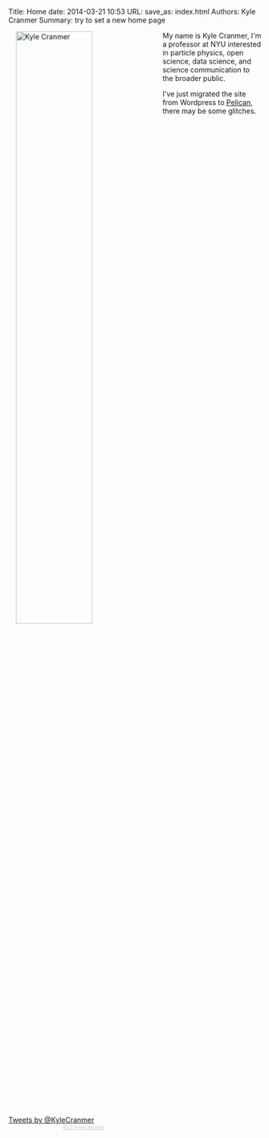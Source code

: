 Title: Home
date: 2014-03-21 10:53
URL:
save_as: index.html
Authors: Kyle Cranmer
Summary: try to set a new home page

<!--
|  | |
| --|:--|
| {% img /images/kyle-andys-party-miras-photo.jpg 300 200 Me %} | My name is Kyle Cranmer, I'm a professor at NYU interested in particle physics, open science, data science, and science communication to the broader public.   |
-->
<!--
<table style="text-align:top;">
	<tr>
		<td >
			
		</td>
		<td align="top">
			My name is Kyle Cranmer, I'm a professor at NYU interested in particle physics, open science, data science, and science communication to the broader public. 
		</td>
	</tr>
</table>
-->

<!--{% img /images/kyle-andys-party-miras-photo.jpg 300 200 Me %}-->


 <div > <img src="/images/kyle-andys-party-miras-photo.jpg" width="55%" Alt="Kyle Cranmer" style="float:left; padding-left:15px; padding-right:15px; padding-top:0; padding-bottom:15px" /> 	My name is Kyle Cranmer, I'm a professor at NYU interested in particle physics, open science, data science, and science communication to the broader public.

I've just migrated the site from Wordpress to [Pelican](http://getpelican.com/), there may be some glitches. </div><br />

<br clear="all" />

<!-- using bootstrap3 grid layout here -->
<div class="row">
  <div class="col-md-6">
  	<a class="twitter-timeline" href="https://twitter.com/KyleCranmer" data-widget-id="353505377641447424">Tweets by @KyleCranmer</a>
<script>!function(d,s,id){var js,fjs=d.getElementsByTagName(s)[0],p=/^http:/.test(d.location)?'http':'https';if(!d.getElementById(id)){js=d.createElement(s);js.id=id;js.src=p+"://platform.twitter.com/widgets.js";fjs.parentNode.insertBefore(js,fjs);}}(document,"script","twitter-wjs");</script> 
  </div>
  <div class="col-md-6">
		  	<script type="text/javascript">
		rssmikle_url="http://inspirehep.net/rss?ln=en&p=a%3AK.S.Cranmer.1";
		rssmikle_frame_width="100%";
		rssmikle_frame_height="400";
		rssmikle_target="_blank";
		rssmikle_font="Verdana, fontawesome-webfont,Arial, Helvetica, sans-serif";
		rssmikle_font_size="11";
		rssmikle_border="on";
		responsive="on";
		rssmikle_css_url="";
		text_align="left";
		autoscroll="off";
		scrollstep="3";
		mcspeed="20";
		sort="New";
		rssmikle_title="on";
		rssmikle_title_sentence="Recent Publications";
		rssmikle_title_link="http://inspirehep.net/?p=a%3AK.S.Cranmer.1";
		rssmikle_title_bgcolor="#000000";
		rssmikle_title_color="#FFFFFF";
		rssmikle_title_bgimage="http://";
		rssmikle_item_bgcolor="#FFFFFF";
		rssmikle_item_bgimage="http://";
		rssmikle_item_title_length="200";
		rssmikle_item_title_color="#666666";
		rssmikle_item_border_bottom="on";
		rssmikle_item_description="off";
		rssmikle_item_description_length="150";
		rssmikle_item_description_color="#666666";
		rssmikle_item_date="off";
		rssmikle_timezone="Etc/GMT";
		datetime_format="%b %e, %Y %l:%M:%S %p";
		rssmikle_item_description_tag="off";
		rssmikle_item_podcast="off";
		</script>
		<script type="text/javascript" src="http://widget.feed.mikle.com/js/rssmikle.js"></script>
		<div style="font-size:10px; text-align:center; width:300;">
		<a href="http://feed.mikle.com/" target="_blank" style="color:#CCCCCC;">RSS Feed Widget</a>
		</div>
  </div>
</div>

<!--
<div style="float:left;padding:15px; width:50%">
<a class="twitter-timeline" href="https://twitter.com/KyleCranmer" data-widget-id="353505377641447424">Tweets by @KyleCranmer</a>
<script>!function(d,s,id){var js,fjs=d.getElementsByTagName(s)[0],p=/^http:/.test(d.location)?'http':'https';if(!d.getElementById(id)){js=d.createElement(s);js.id=id;js.src=p+"://platform.twitter.com/widgets.js";fjs.parentNode.insertBefore(js,fjs);}}(document,"script","twitter-wjs");</script> 
</div>

<div style="float:right;">
<script type="text/javascript">
rssmikle_url="http://inspirehep.net/rss?ln=en&p=a%3AK.S.Cranmer.1";
rssmikle_frame_width="300";
rssmikle_frame_height="400";
rssmikle_target="_blank";
rssmikle_font="Arial, Helvetica, sans-serif";
rssmikle_font_size="12";
rssmikle_border="on";
responsive="off";
rssmikle_css_url="";
text_align="left";
autoscroll="off";
scrollstep="3";
mcspeed="20";
sort="New";
rssmikle_title="on";
rssmikle_title_sentence="Recent Publications";
rssmikle_title_link="http://inspirehep.net/?p=a%3AK.S.Cranmer.1";
rssmikle_title_bgcolor="#0066FF";
rssmikle_title_color="#FFFFFF";
rssmikle_title_bgimage="http://";
rssmikle_item_bgcolor="#FFFFFF";
rssmikle_item_bgimage="http://";
rssmikle_item_title_length="55";
rssmikle_item_title_color="#666666";
rssmikle_item_border_bottom="on";
rssmikle_item_description="off";
rssmikle_item_description_length="150";
rssmikle_item_description_color="#666666";
rssmikle_item_date="off";
rssmikle_timezone="Etc/GMT";
datetime_format="%b %e, %Y %l:%M:%S %p";
rssmikle_item_description_tag="off";
rssmikle_item_podcast="off";
</script>
<script type="text/javascript" src="http://widget.feed.mikle.com/js/rssmikle.js"></script>
<div style="font-size:10px; text-align:center; width:300;">
<a href="http://feed.mikle.com/" target="_blank" style="color:#CCCCCC;">RSS Feed Widget</a>
</div>
</div>
-->


<!--
http://inspirehep.net/rss?ln=en&p=a%3AK.S.Cranmer.1
http://feed.mikle.com
-->

<!--
<table>
	<tr>
		<td width="70%">
		<a class="twitter-timeline" href="https://twitter.com/KyleCranmer" data-widget-id="353505377641447424">Tweets by @KyleCranmer</a>
		 <script>!function(d,s,id){var js,fjs=d.getElementsByTagName(s)[0],p=/^http:/.test(d.location)?'http':'https';if(!d.getElementById(id)){js=d.createElement(s);js.id=id;js.src=p+"://platform.twitter.com/widgets.js";fjs.parentNode.insertBefore(js,fjs);}}(document,"script","twitter-wjs");</script> 
		</td>
		<td>
	</td>
</tr>
</table>
-->
